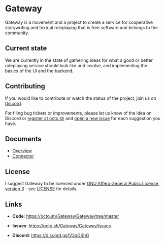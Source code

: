 # Gateway

Gateway is a movement and a project to create a service for cooperative storywriting and textual roleplaying that is free software and belongs to the community.

## Current state

We are currently in the state of gathering ideas for what a good or better roleplaying service should look like and involve, and implementing the basics of the UI and the backend.

## Contributing

If you would like to contribute or watch the status of the project, join us on [Discord](https://discord.gg/V3qDShG).

For filing bug tickets or improvements, please let us know of the idea on Discord or [register at octo.sh](https://octo.sh/users/sign_in?#register-pane) and [open a new issue](https://octo.sh/Gateway/Gateway/issues) for each suggestion you have.

## Documents

* [Overview](doc/OVERVIEW.md)
* [Connector](doc/CONNECTOR.md)

## License

I suggest Gateway to be licensed under [GNU Affero General Public License, version 3](https://tldrlegal.com/license/gnu-affero-general-public-license-v3-(agpl-3.0)) - see [LICENSE](LICENSE) for details.

## Links

* **Code**: https://octo.sh/Gateway/Gateway/tree/master

* **Issues**: https://octo.sh/Gateway/Gateway/issues

* **Discord**: https://discord.gg/V3qDShG
